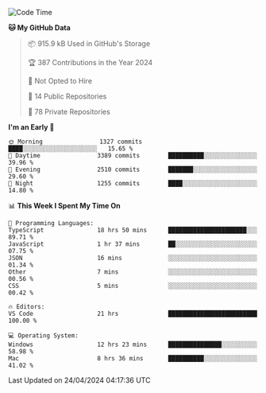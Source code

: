 <!--START_SECTION:waka-->
![Code Time](http://img.shields.io/badge/Code%20Time-5%2C560%20hrs%2052%20mins-blue)

**🐱 My GitHub Data** 

> 📦 915.9 kB Used in GitHub's Storage 
 > 
> 🏆 387 Contributions in the Year 2024
 > 
> 🚫 Not Opted to Hire
 > 
> 📜 14 Public Repositories 
 > 
> 🔑 78 Private Repositories 
 > 
**I'm an Early 🐤** 

```text
🌞 Morning                1327 commits        ████░░░░░░░░░░░░░░░░░░░░░   15.65 % 
🌆 Daytime                3389 commits        ██████████░░░░░░░░░░░░░░░   39.96 % 
🌃 Evening                2510 commits        ███████░░░░░░░░░░░░░░░░░░   29.60 % 
🌙 Night                  1255 commits        ████░░░░░░░░░░░░░░░░░░░░░   14.80 % 
```


📊 **This Week I Spent My Time On** 

```text
💬 Programming Languages: 
TypeScript               18 hrs 50 mins      ██████████████████████░░░   89.71 % 
JavaScript               1 hr 37 mins        ██░░░░░░░░░░░░░░░░░░░░░░░   07.75 % 
JSON                     16 mins             ░░░░░░░░░░░░░░░░░░░░░░░░░   01.34 % 
Other                    7 mins              ░░░░░░░░░░░░░░░░░░░░░░░░░   00.56 % 
CSS                      5 mins              ░░░░░░░░░░░░░░░░░░░░░░░░░   00.42 % 

🔥 Editors: 
VS Code                  21 hrs              █████████████████████████   100.00 % 

💻 Operating System: 
Windows                  12 hrs 23 mins      ███████████████░░░░░░░░░░   58.98 % 
Mac                      8 hrs 36 mins       ██████████░░░░░░░░░░░░░░░   41.02 % 
```


 Last Updated on 24/04/2024 04:17:36 UTC
<!--END_SECTION:waka-->

